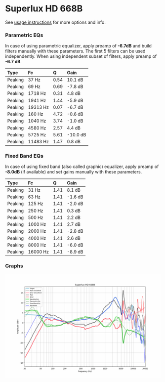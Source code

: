 # Superlux HD 668B
See [usage instructions](https://github.com/jaakkopasanen/AutoEq#usage) for more options and info.

### Parametric EQs
In case of using parametric equalizer, apply preamp of **-6.7dB** and build filters manually
with these parameters. The first 5 filters can be used independently.
When using independent subset of filters, apply preamp of **-6.7 dB**.

| Type    | Fc       |    Q | Gain     |
|:--------|:---------|:-----|:---------|
| Peaking | 37 Hz    | 0.54 | 10.1 dB  |
| Peaking | 69 Hz    | 0.69 | -7.8 dB  |
| Peaking | 1718 Hz  | 0.31 | 4.8 dB   |
| Peaking | 1941 Hz  | 1.44 | -5.9 dB  |
| Peaking | 19313 Hz | 0.07 | -6.7 dB  |
| Peaking | 160 Hz   | 4.72 | -0.6 dB  |
| Peaking | 1040 Hz  | 3.74 | -1.0 dB  |
| Peaking | 4580 Hz  | 2.57 | 4.4 dB   |
| Peaking | 5725 Hz  | 5.61 | -10.0 dB |
| Peaking | 11483 Hz | 1.47 | 0.8 dB   |

### Fixed Band EQs
In case of using fixed band (also called graphic) equalizer, apply preamp of **-8.0dB**
(if available) and set gains manually with these parameters.

| Type    | Fc       |    Q | Gain    |
|:--------|:---------|:-----|:--------|
| Peaking | 31 Hz    | 1.41 | 8.1 dB  |
| Peaking | 63 Hz    | 1.41 | -1.6 dB |
| Peaking | 125 Hz   | 1.41 | -2.0 dB |
| Peaking | 250 Hz   | 1.41 | 0.3 dB  |
| Peaking | 500 Hz   | 1.41 | 2.2 dB  |
| Peaking | 1000 Hz  | 1.41 | 2.7 dB  |
| Peaking | 2000 Hz  | 1.41 | -2.8 dB |
| Peaking | 4000 Hz  | 1.41 | 2.6 dB  |
| Peaking | 8000 Hz  | 1.41 | -6.0 dB |
| Peaking | 16000 Hz | 1.41 | -8.9 dB |

### Graphs
![](./Superlux%20HD%20668B.png)